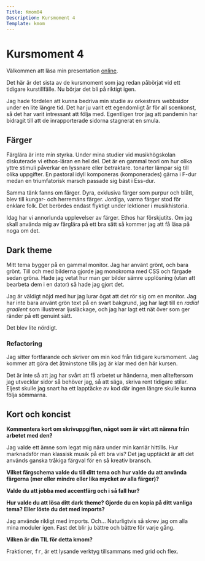 ```yaml
---
Title: Kmom04
Description: Kursmoment 4
Template: kmom
---
```

# Kursmoment 4

Välkommen att läsa min presentation [online][1].

Det här är det sista av de kursmoment som jag redan påbörjat vid ett tidigare
kurstillfälle. Nu börjar det bli på riktigt igen.

Jag hade fördelen att kunna bedriva min studie av orkestrars webbsidor under en
lite längre tid. Det har ju varit ett egendomligt år för all scenkonst, så det
har varit intressant att följa med. Egentligen tror jag att pandemin har
bidragit till att de inrapporterade sidorna stagnerat en smula.

## Färger

Färglära är inte min styrka. Under mina studier vid musikhögskolan diskuterade
vi ethos-läran en hel del. Det är en gammal teori om hur olika yttre stimuli 
påverkar en lyssnare eller betraktare. tonarter lämpar
sig till olika uppgifter. En pastoral idyll komponeras (komponerades) gärna i
F-dur medan en triumfatorisk marsch passade sig bäst i Ess-dur.

Samma tänk fanns om färger. Dyra, exklusiva färger som purpur och blått, blev
till kungar- och herremäns färger. Jordiga, varma färger stod för enklare folk.
Det berördes endast flyktigt under lektioner i musikhistoria.

Idag har vi annorlunda upplevelser av färger. Ethos har förskjutits. Om jag
skall använda mig av färglära på ett bra sätt så kommer jag att få läsa på
noga om det.

## Dark theme

Mitt tema bygger på en gammal monitor. Jag har använt grönt, och bara grönt.
Till och med bilderna gjorde jag monokroma med CSS och färgade sedan gröna.
Hade jag vetat hur man ger bilder sämre upplösning (utan att bearbeta dem i
en dator) så hade jag gjort det.

Jag är väldigt nöjd med hur jag lurar ögat att det rör sig om en monitor. Jag
har inte bara använt grön text på en svart bakgrund, jag har lagt till en
_radial gradient_ som illustrerar ljusläckage, och jag har lagt ett nät över
som ger ränder på ett genuint sätt.

Det blev lite nördigt.

### Refactoring

Jag sitter fortfarande och skriver om min kod från tidigare kursmoment. Jag
kommer att göra det åtminstone tills jag är klar med den här kursen.

Det är inte så att jag har svårt att få arbetet ur händerna, men allteftersom
jag utvecklar sidor så behöver jag, så att säga, skriva rent tidigare stilar.
Eljest skulle jag snart ha ett lapptäcke av kod där ingen längre skulle kunna
följa sömmarna.

## Kort och koncist

__Kommentera kort om skrivuppgiften, något som är värt att nämna från arbetet med den?__

Jag valde ett ämne som legat mig nära under min karriär hittills. Hur
marknadsför man klassisk musik på ett bra vis? Det jag upptäckt är att det
används ganska tråkiga färgval för en så kreativ bransch.

__Vilket färgschema valde du till ditt tema och hur valde du att använda 
färgerna (mer eller mindre eller lika mycket av alla färger)?__

__Valde du att jobba med accentfärg och i så fall hur?__



__Hur valde du att lösa ditt dark theme? Gjorde du en kopia på ditt vanliga tema? Eller löste du det med imports?__

Jag använde rikligt med imports. Och... Naturligtvis så skrev jag om alla mina
moduler igen. Fast det blir ju bättre och bättre för varje gång.

__Vilken är din TIL för detta kmom?__

Fraktioner, <samp>fr</samp>, är ett lysande verktyg tillsammans med grid och flex.

[1]: http://www.student.bth.se/~olai19/dbwebb-kurser/design/me/portfolio/report/kmom04
